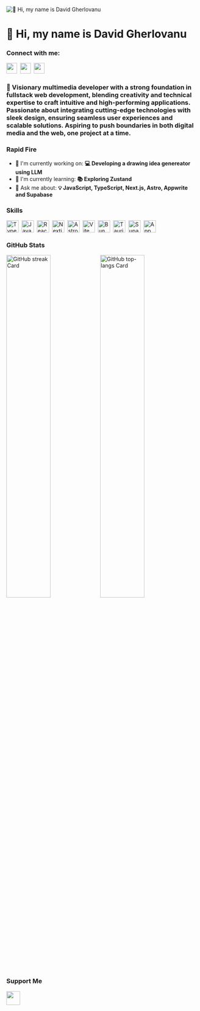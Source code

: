 ![👋 Hi, my name is David Gherlovanu](https://mir-s3-cdn-cf.behance.net/project_modules/max_1200/79731568097599.5b50bca477735.jpg)

<div id="toc">
  <ul align="left" style="list-style: none">
    <summary>
      <h1>
        👋 Hi, my name is David Gherlovanu
      </h1>
    </summary>
  </ul>
</div>

**<h3 align="left">Connect with me:</h3>** 
<p align="left"><a href="https://github.com/dr-octocodius" target="_blank"><img src="https://img.shields.io/badge/GitHub-100000?style=flat&logo=github&logoColor=white" height="28" style="margin-right: 4px"></a> <a href="https://twitter.com/dr_octocodius" target="_blank"><img src="https://img.shields.io/badge/Twitter-000000?style=flat&logo=X&logoColor=white" height="28" style="margin-right: 4px"></a> <a href="https://www.linkedin.com/in/dr-octocodius" target="_blank"><img src="https://img.shields.io/badge/LinkedIn-0077B5?style=flat&logo=linkedin&logoColor=white" height="28" style="margin-right: 4px"></a></p>

 **<h3 align="left">🎨 Visionary multimedia developer with a strong foundation in fullstack web development, blending creativity and technical expertise to craft intuitive and high-performing applications. Passionate about integrating cutting-edge technologies with sleek design, ensuring seamless user experiences and scalable solutions. Aspiring to push boundaries in both digital media and the web, one project at a time.</h3>**

**<h3 align="left">Rapid Fire</h3>**

- 💼 I'm currently working on: **💻 Developing a drawing idea genereator using LLM**
- 🌱 I'm currently learning: **📚 Exploring Zustand**
- 💬 Ask me about: **💡 JavaScript, TypeScript, Next.js, Astro, Appwrite and Supabase**

 **<h3 align="left">Skills</h3>**

<div style="display: flex; flex-wrap: wrap; gap: 4px; justify-content: left;"><img src="https://skillicons.dev/icons?i=typescript" height="32" alt="TypeScript" style="margin-right: 4px"> <img src="https://skillicons.dev/icons?i=javascript" height="32" alt="JavaScript" style="margin-right: 4px"> <img src="https://skillicons.dev/icons?i=react" height="32" alt="React" style="margin-right: 4px"> <img src="https://skillicons.dev/icons?i=nextjs" height="32" alt="Nextjs" style="margin-right: 4px"> <img src="https://skillicons.dev/icons?i=astro" height="32" alt="Astro" style="margin-right: 4px"> <img src="https://skillicons.dev/icons?i=vite" height="32" alt="Vite" style="margin-right: 4px"> <img src="https://skillicons.dev/icons?i=bun" height="32" alt="Bun" style="margin-right: 4px"> <img src="https://skillicons.dev/icons?i=tauri" height="32" alt="Tauri" style="margin-right: 4px"> <img src="https://skillicons.dev/icons?i=supabase" height="32" alt="Supabase" style="margin-right: 4px"> <img src="https://skillicons.dev/icons?i=appwrite" height="32" alt="Appwrite" style="margin-right: 4px"></div>

 **<h3 align="left">GitHub Stats</h3>**

<p align="left">
  <img width="48%" src="https://streak-stats.demolab.com/?user=dr-octocodius&theme=catppuccin-mocha&hide_border=false&date_format=M+j%5B%2C+Y%5D&mode=daily&hide_total_contributions=false&hide_current_streak=false&hide_longest_streak=false&card_height=200" alt="GitHub streak Card" />
  <img width="48%" src="https://github-readme-stats.vercel.app/api/top-langs?username=dr-octocodius&theme=catppuccin_mocha&hide_title=false&layout=compact&langs_count=6&hide_progress=false&card_width=400" alt="GitHub top-langs Card" />
</p>

 **<h3 align="left">Support Me</h3>**

<p align="left"><a href="https://ko-fi.com/dr_octocodius" target="_blank"><img src="https://img.shields.io/badge/Ko--fi-343B45?style=for-the-badge&logo=kofi&logoColor=Black" height="36" style="margin-right: 8px"></a></p>
